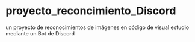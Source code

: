 # proyecto_reconcimiento_Discord
un proyecto de reconocimientos de imágenes en código de visual estudio mediante un Bot de Discord
